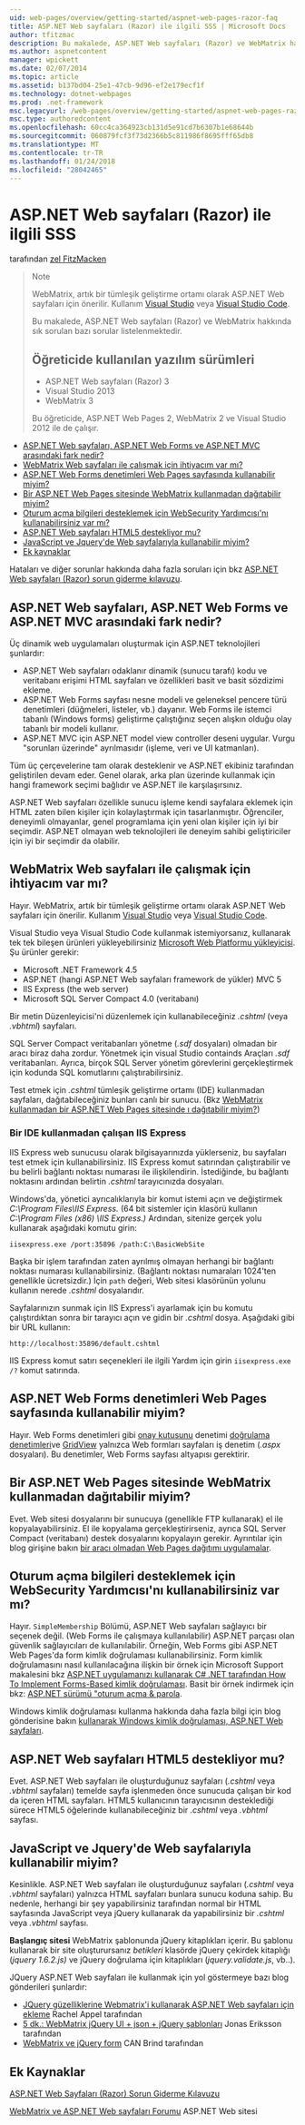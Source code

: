 ```yaml
---
uid: web-pages/overview/getting-started/aspnet-web-pages-razor-faq
title: ASP.NET Web sayfaları (Razor) ile ilgili SSS | Microsoft Docs
author: tfitzmac
description: Bu makalede, ASP.NET Web sayfaları (Razor) ve WebMatrix hakkında sık sorulan bazı sorular listelenmektedir. Öğretici ASP.NET Web Pages'da (r.. kullanılan yazılım sürümleri
ms.author: aspnetcontent
manager: wpickett
ms.date: 02/07/2014
ms.topic: article
ms.assetid: b137bd04-25e1-47cb-9d96-ef2e179ecf1f
ms.technology: dotnet-webpages
ms.prod: .net-framework
msc.legacyurl: /web-pages/overview/getting-started/aspnet-web-pages-razor-faq
msc.type: authoredcontent
ms.openlocfilehash: 60cc4ca364923cb131d5e91cd7b6307b1e68644b
ms.sourcegitcommit: 060879fcf3f73d2366b5c811986f8695fff65db8
ms.translationtype: MT
ms.contentlocale: tr-TR
ms.lasthandoff: 01/24/2018
ms.locfileid: "28042465"
---
```

<a name="aspnet-web-pages-razor-faq"></a>ASP.NET Web sayfaları (Razor) ile ilgili SSS
====================
tarafından [zel FitzMacken](https://github.com/tfitzmac)

> > [!NOTE] 
> > WebMatrix, artık bir tümleşik geliştirme ortamı olarak ASP.NET Web sayfaları için önerilir. Kullanım [Visual Studio](xref:aspnet/web-pages/overview/getting-started/program-asp-net-web-pages-in-visual-studio) veya [Visual Studio Code](https://code.visualstudio.com/).
>
> Bu makalede, ASP.NET Web sayfaları (Razor) ve WebMatrix hakkında sık sorulan bazı sorular listelenmektedir.
> 
> ## <a name="software-versions-used-in-the-tutorial"></a>Öğreticide kullanılan yazılım sürümleri
> 
> 
> - ASP.NET Web sayfaları (Razor) 3
> - Visual Studio 2013
> - WebMatrix 3
>   
> 
> Bu öğreticide, ASP.NET Web Pages 2, WebMatrix 2 ve Visual Studio 2012 ile de çalışır.


- [ASP.NET Web sayfaları, ASP.NET Web Forms ve ASP.NET MVC arasındaki fark nedir?](#Whats_the_difference_between_ASP.NET_Web_Pages,_ASP.NET_Web_Forms,_and_ASP.NET_MVC)
- [WebMatrix Web sayfaları ile çalışmak için ihtiyacım var mı?](#Do_I_need_WebMatrix_in_order_to_work_with_Web_Pages)
- [ASP.NET Web Forms denetimleri Web Pages sayfasında kullanabilir miyim?](#Can_I_use_ASP.NET_Web_Forms_controls_on_a_Web_Pages_page)
- [Bir ASP.NET Web Pages sitesinde WebMatrix kullanmadan dağıtabilir miyim?](#Can_I_deploy_an_ASP.NET_Web_Pages_site_without_using_WebMatrix)
- [Oturum açma bilgileri desteklemek için WebSecurity Yardımcısı'nı kullanabilirsiniz var mı?](#Do_I_have_to_use_the_WebSecurity_helper_to_support_logins)
- [ASP.NET Web sayfaları HTML5 destekliyor mu?](#Does_ASP.NET_Web_Pages_support_HTML5)
- [JavaScript ve Jquery'de Web sayfalarıyla kullanabilir miyim?](#Can_I_use_JavaScript_and_jQuery_with_Web_Pages)
- [Ek kaynaklar](#AdditionalResources)

Hataları ve diğer sorunlar hakkında daha fazla soruları için bkz [ASP.NET Web sayfaları (Razor) sorun giderme kılavuzu](https://go.microsoft.com/fwlink/?LinkId=253001).

<a id="Whats_the_difference_between_ASP.NET_Web_Pages,_ASP.NET_Web_Forms,_and_ASP.NET_MVC"></a>
## <a name="whats-the-difference-between-aspnet-web-pages-aspnet-web-forms-and-aspnet-mvc"></a>ASP.NET Web sayfaları, ASP.NET Web Forms ve ASP.NET MVC arasındaki fark nedir?

Üç dinamik web uygulamaları oluşturmak için ASP.NET teknolojileri şunlardır:

- ASP.NET Web sayfaları odaklanır dinamik (sunucu tarafı) kodu ve veritabanı erişimi HTML sayfaları ve özellikleri basit ve basit sözdizimi ekleme.
- ASP.NET Web Forms sayfası nesne modeli ve geleneksel pencere türü denetimleri (düğmeleri, listeler, vb.) dayanır. Web Forms ile istemci tabanlı (Windows forms) geliştirme çalıştığınız seçen alışkın olduğu olay tabanlı bir modeli kullanır.
- ASP.NET MVC için ASP.NET model view controller deseni uygular. Vurgu "sorunları üzerinde" ayrılmasıdır (işleme, veri ve UI katmanları).

Tüm üç çerçevelerine tam olarak desteklenir ve ASP.NET ekibiniz tarafından geliştirilen devam eder. Genel olarak, arka plan üzerinde kullanmak için hangi framework seçimi bağlıdır ve ASP.NET ile karşılaşırsınız.

ASP.NET Web sayfaları özellikle sunucu işleme kendi sayfalara eklemek için HTML zaten bilen kişiler için kolaylaştırmak için tasarlanmıştır. Öğrenciler, deneyimli olmayanlar, genel programlama için yeni olan kişiler için iyi bir seçimdir. ASP.NET olmayan web teknolojileri ile deneyim sahibi geliştiriciler için iyi bir seçimdir da olabilir.

<a id="Do_I_need_WebMatrix_in_order_to_work_with_Web_Pages"></a>
## <a name="do-i-need-webmatrix-in-order-to-work-with-web-pages"></a>WebMatrix Web sayfaları ile çalışmak için ihtiyacım var mı?

Hayır. WebMatrix, artık bir tümleşik geliştirme ortamı olarak ASP.NET Web sayfaları için önerilir. Kullanım [Visual Studio](program-asp-net-web-pages-in-visual-studio.md) veya [Visual Studio Code](https://code.visualstudio.com/).

Visual Studio veya Visual Studio Code kullanmak istemiyorsanız, kullanarak tek tek bileşen ürünleri yükleyebilirsiniz [Microsoft Web Platformu yükleyicisi](https://www.microsoft.com/web/downloads/platform.aspx). Şu ürünler gerekir:

- Microsoft .NET Framework 4.5
- ASP.NET (hangi ASP.NET Web sayfaları framework de yükler) MVC 5
- IIS Express (the web server)
- Microsoft SQL Server Compact 4.0 (veritabanı)

Bir metin Düzenleyicisi'ni düzenlemek için kullanabileceğiniz *.cshtml* (veya *.vbhtml*) sayfaları.

SQL Server Compact veritabanları yönetme (*.sdf* dosyaları) olmadan bir aracı biraz daha zordur. Yönetmek için visual Studio containds Araçları *.sdf* veritabanları. Ayrıca, birçok SQL Server yönetim görevlerini gerçekleştirmek için kodunda SQL komutlarını çalıştırabilirsiniz.

Test etmek için *.cshtml* tümleşik geliştirme ortamı (IDE) kullanmadan sayfaları, dağıtabileceğiniz bunları canlı bir sunucu. (Bkz [WebMatrix kullanmadan bir ASP.NET Web Pages sitesinde ı dağıtabilir miyim?](#Can_I_deploy_an_ASP.NET_Web_Pages_site_without_using_WebMatrix))

### <a name="running-iis-express-without-using-an-ide"></a>Bir IDE kullanmadan çalışan IIS Express

IIS Express web sunucusu olarak bilgisayarınızda yüklerseniz, bu sayfaları test etmek için kullanabilirsiniz. IIS Express komut satırından çalıştırabilir ve bu belirli bağlantı noktası numarası ile ilişkilendirin. İstediğinde, bu bağlantı noktasını ardından belirtin *.cshtml* tarayıcınızda dosyaları.

Windows'da, yönetici ayrıcalıklarıyla bir komut istemi açın ve değiştirmek *C:\Program Files\IIS Express.* (64 bit sistemler için klasörü kullanın *C:\Program Files (x86) \IIS Express.)* Ardından, sitenize gerçek yolu kullanarak aşağıdaki komutu girin:

`iisexpress.exe /port:35896 /path:C:\BasicWebSite`

Başka bir işlem tarafından zaten ayrılmış olmayan herhangi bir bağlantı noktası numarası kullanabilirsiniz. (Bağlantı noktası numaraları 1024'ten genellikle ücretsizdir.) İçin `path` değeri, Web sitesi klasörünün yolunu kullanın nerede *.cshtml* dosyalarıdır.

Sayfalarınızın sunmak için IIS Express'i ayarlamak için bu komutu çalıştırdıktan sonra bir tarayıcı açın ve gidin bir *.cshtml* dosya. Aşağıdaki gibi bir URL kullanın:

`http://localhost:35896/default.cshtml`

IIS Express komut satırı seçenekleri ile ilgili Yardım için girin `iisexpress.exe /?` komut satırında.

<a id="Can_I_use_ASP.NET_Web_Forms_controls_on_a_Web_Pages_page"></a>
## <a name="can-i-use-aspnet-web-forms-controls-on-a-web-pages-page"></a>ASP.NET Web Forms denetimleri Web Pages sayfasında kullanabilir miyim?

Hayır. Web Forms denetimleri gibi [onay kutusunu](https://msdn.microsoft.com/library/system.web.ui.webcontrols.checkbox) denetimi [doğrulama denetimleri](https://msdn.microsoft.com/library/bwd43d0x)ve [GridView](https://msdn.microsoft.com/library/system.web.ui.webcontrols.gridview) yalnızca Web formları sayfaları iş denetim (*.aspx* dosyaları). Bu denetimler, Web Forms sayfası altyapısı gerektirir.

<a id="Can_I_deploy_an_ASP.NET_Web_Pages_site_without_using_WebMatrix"></a>
## <a name="can-i-deploy-an-aspnet-web-pages-site-without-using-webmatrix"></a>Bir ASP.NET Web Pages sitesinde WebMatrix kullanmadan dağıtabilir miyim?

Evet. Web sitesi dosyalarını bir sunucuya (genellikle FTP kullanarak) el ile kopyalayabilirsiniz. El ile kopyalama gerçekleştirirseniz, ayrıca SQL Server Compact (veritabanı) destek dosyalarını kopyalayın gerekir. Ayrıntılar için blog girişine bakın [bir aracı olmadan Web Pages dağıtımı uygulamalar](http://mikepope.com/blog/DisplayBlog.aspx?permalink=2317).

<a id="Do_I_have_to_use_the_WebSecurity_helper_to_support_logins"></a>
## <a name="do-i-have-to-use-the-websecurity-helper-to-support-logins"></a>Oturum açma bilgileri desteklemek için WebSecurity Yardımcısı'nı kullanabilirsiniz var mı?

Hayır. `SimpleMembership` Bölümü, ASP.NET Web sayfaları sağlayıcı bir seçenek değil. (Web Forms ile çalışmaya kullanılabilir) ASP.NET parçası olan güvenlik sağlayıcıları de kullanılabilir. Örneğin, Web Forms gibi ASP.NET Web Pages'da form kimlik doğrulaması kullanabilirsiniz. Form kimlik doğrulamasını nasıl kullanılacağına ilişkin bir örnek için Microsoft Support makalesini bkz [ASP.NET uygulamanızı kullanarak C# .NET tarafından How To Implement Forms-Based kimlik doğrulaması](https://support.microsoft.com/kb/301240). Basit bir örnek indirmek için bkz: [ASP.NET sürümü "oturum açma &amp; parola](http://www.codeguru.com/csharp/.net/net_asp/scripting/article.php/c19295/ASPNET-version-of-Login--Password.htm).

Windows kimlik doğrulaması kullanma hakkında daha fazla bilgi için blog gönderisine bakın [kullanarak Windows kimlik doğrulaması, ASP.NET Web sayfaları](http://mikepope.com/blog/DisplayBlog.aspx?permalink=2298).

<a id="Does_ASP.NET_Web_Pages_support_HTML5"></a>
## <a name="does-aspnet-web-pages-support-html5"></a>ASP.NET Web sayfaları HTML5 destekliyor mu?

Evet. ASP.NET Web sayfaları ile oluşturduğunuz sayfaları (*.cshtml* veya *.vbhtml* sayfaları) temelde sayfa işlenmeden önce sunucuda çalışan bir kod da içeren HTML sayfaları. HTML5 kullanıcının tarayıcısının desteklediği sürece HTML5 öğelerinde kullanabileceğiniz bir *.cshtml* veya *.vbhtml* sayfası.

<a id="Can_I_use_JavaScript_and_jQuery_with_Web_Pages"></a>
## <a name="can-i-use-javascript-and-jquery-with-web-pages"></a>JavaScript ve Jquery'de Web sayfalarıyla kullanabilir miyim?

Kesinlikle. ASP.NET Web sayfaları ile oluşturduğunuz sayfaları (*.cshtml* veya *.vbhtml* sayfaları) yalnızca HTML sayfaları bunlara sunucu koduna sahip. Bu nedenle, herhangi bir şey yapabilirsiniz tarafından normal bir HTML sayfasında JavaScript veya jQuery kullanarak da yapabilirsiniz bir *.cshtml* veya *.vbhtml* sayfası.

**Başlangıç sitesi** WebMatrix şablonunda jQuery kitaplıkları içerir. Bu şablonu kullanarak bir site oluşturursanız *betikleri* klasörde jQuery çekirdek kitaplığı (*jquery 1.6.2.js)* ve jQuery doğrulama için kitaplıkları (*jquery.validate.js*, vb..).

JQuery ASP.NET Web sayfaları ile kullanmak için yol göstermeye bazı blog gönderileri şunlardır:

- [JQuery güzelliklerine Webmatrix'i kullanarak ASP.NET Web sayfaları için ekleme](http://rachelappel.com/jquery/adding-jquery-goodness-to-asp-net-web-pages-using-webmatrix/) Rachel Appel tarafından
- [5 dk.: WebMatrix jQuery UI + json + jQuery şablonları](http://joeriks.com/2011/01/30/5-min-webmatrix-jquery-ui-json-jquery-templates/) Jonas Eriksson tarafından
- [WebMatrix ve jQuery form](http://mikesdotnetting.com/Article/155/WebMatrix-And-jQuery-Forms) CAN Brind tarafından

<a id="AdditionalResources"></a>
## <a name="additional-resources"></a>Ek Kaynaklar


[ASP.NET Web Sayfaları (Razor) Sorun Giderme Kılavuzu](https://go.microsoft.com/fwlink/?LinkId=253001)

[WebMatrix ve ASP.NET Web sayfaları Forumu](https://forums.asp.net/1224.aspx/1?WebMatrix) ASP.NET Web sitesi
